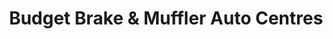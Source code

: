 ---
title: "Budget Brake & Muffler Auto Centres"
url: /victoria/budget-brake-and-muffler-auto-centres/
shop: car repair
---